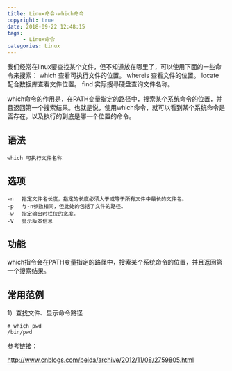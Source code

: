 ```yaml
---
title: Linux命令-which命令
copyright: true
date: 2018-09-22 12:48:15
tags:
     - Linux命令
categories: Linux
---
```


我们经常在linux要查找某个文件，但不知道放在哪里了，可以使用下面的一些命令来搜索：
 which 查看可执行文件的位置。
 whereis 查看文件的位置。
 locate 配合数据库查看文件位置。
 find 实际搜寻硬盘查询文件名称。

which命令的作用是，在PATH变量指定的路径中，搜索某个系统命令的位置，并且返回第一个搜索结果。也就是说，使用which命令，就可以看到某个系统命令是否存在，以及执行的到底是哪一个位置的命令。

## 语法

`which 可执行文件名称`

## 选项

```
-n 　指定文件名长度，指定的长度必须大于或等于所有文件中最长的文件名。
-p 　与-n参数相同，但此处的包括了文件的路径。
-w 　指定输出时栏位的宽度。
-V 　显示版本信息
```

## 功能

which指令会在PATH变量指定的路径中，搜索某个系统命令的位置，并且返回第一个搜索结果。

## 常用范例

1）查找文件、显示命令路径

```
# which pwd
/bin/pwd
```

参考链接：

<http://www.cnblogs.com/peida/archive/2012/11/08/2759805.html>